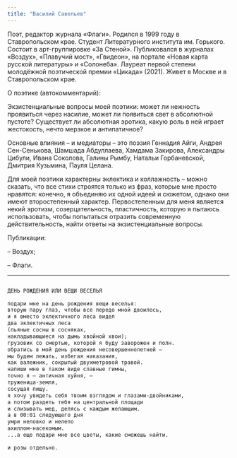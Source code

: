 ```yaml
---
title: "Василий Савельев"
---
```


Поэт, редактор журнала «Флаги». Родился в 1999 году в Ставропольском крае. Студент Литературного института им. Горького. Состоит в арт-группировке «За Стеной». Публиковался в журналах «Воздух», «Плавучий мост», «Гвидеон», на портале «Новая карта русской литературы» и «Солонеба». Лауреат первой степени молодёжной поэтической премии «Цикада» (2021). Живет в Москве и в Ставропольском крае.

О поэтике (автокомментарий):

Экзистенциальные вопросы моей поэтики: может ли нежность проявиться через насилие, может ли появиться свет в абсолютной пустоте? Существует ли абсолютная эротика, какую роль в ней играет жестокость, нечто мерзкое и антипатичное?

Основные влияния – и медиаторы – это поэзия Геннадия Айги, Андрея Сен-Сенькова, Шамшада Абдуллаева, Хамдама Закирова, Александры Цибули, Ивана Соколова, Галины Рымбу, Натальи Горбаневской, Дмитрия Кузьмина, Пауля Целана.

Для моей поэтики характерны эклектика и коллажность – можно сказать, что все стихи строятся только из фраз, которые мне просто нравятся: конечно, я объединяю их одной идеей и сюжетом, однако они имеют второстепенный характер. Первостепенным для меня является некий эротизм, созерцательность, пластичность, которую я пытаюсь использовать, чтобы попытаться отразить современную действительность, найти ответы на экзистенциальные вопросы.

Публикации:

– Воздух;

– Флаги.

***
```html

ДЕНЬ РОЖДЕНИЯ ИЛИ ВЕЩИ ВЕСЕЛЬЯ

подари мне на день рождения вещи веселья:
вторую пару глаз, чтобы все передо мной двоилось,
и я вместо эклектичного леса видел
два эклектичных леса
(пьяные сосны в сосняках,
накладывающиеся на дымь хвойной хвои);
грузовик со смертью, которой я буду заворожен и полн.
обратись в мой день рождения несовершеннолетней –
мы будем лежать, избегая наказания,
как валежник, сокрытый двухметровой травой.
напиши мне в таком виде славные гимны,
точно я – античная хуйня, –
труженица-земля,
сосущая пищу.
я хочу увидеть себя твоим взглядом и глазами-двойниками,
а потом раздеть тебя на центральной площади
и слизывать мед, делясь с каждым желающим.
а в 00:01 следующего дня
умри неловко и нелепо
ахиллом-насекомым.
...а еще подари мне все цветы, какие сможешь найти.

и розы отдельно.
```
